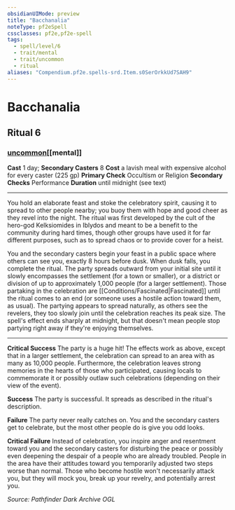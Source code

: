 ```yaml
---
obsidianUIMode: preview
title: "Bacchanalia"
noteType: pf2eSpell
cssclasses: pf2e,pf2e-spell
tags:
  - spell/level/6
  - trait/mental
  - trait/uncommon
  - ritual
aliases: "Compendium.pf2e.spells-srd.Item.s0SerOrkkUd7SAH9" 
---
```

# Bacchanalia   
## Ritual 6
### [uncommon](uncommon "Uncommon Rarity Trait")[[mental]]

**Cast** 1 day; **Secondary Casters** 8
**Cost** a lavish meal with expensive alcohol for every caster (225 gp)
**Primary Check** Occultism or Religion
**Secondary Checks** Performance
**Duration** until midnight (see text)
* * * 
You hold an elaborate feast and stoke the celebratory spirit, causing it to spread to other people nearby; you buoy them with hope and good cheer as they revel into the night. The ritual was first developed by the cult of the hero-god Kelksiomides in Iblydos and meant to be a benefit to the community during hard times, though other groups have used it for far different purposes, such as to spread chaos or to provide cover for a heist.

You and the secondary casters begin your feast in a public space where others can see you, exactly 8 hours before dusk. When dusk falls, you complete the ritual. The party spreads outward from your initial site until it slowly encompasses the settlement (for a town or smaller), or a district or division of up to approximately 1,000 people (for a larger settlement). Those partaking in the celebration are [[Conditions/Fascinated|Fascinated]] until the ritual comes to an end (or someone uses a hostile action toward them, as usual). The partying appears to spread naturally, as others see the revelers, they too slowly join until the celebration reaches its peak size. The spell's effect ends sharply at midnight, but that doesn't mean people stop partying right away if they're enjoying themselves.

* * *

**Critical Success** The party is a huge hit! The effects work as above, except that in a larger settlement, the celebration can spread to an area with as many as 10,000 people. Furthermore, the celebration leaves strong memories in the hearts of those who participated, causing locals to commemorate it or possibly outlaw such celebrations (depending on their view of the event).

**Success** The party is successful. It spreads as described in the ritual's description.

**Failure** The party never really catches on. You and the secondary casters get to celebrate, but the most other people do is give you odd looks.

**Critical Failure** Instead of celebration, you inspire anger and resentment toward you and the secondary casters for disturbing the peace or possibly even deepening the despair of a people who are already troubled. People in the area have their attitudes toward you temporarily adjusted two steps worse than normal. Those who become hostile won't necessarily attack you, but they will mock you, break up your revelry, and potentially arrest you.

*Source: Pathfinder Dark Archive*
*OGL*
